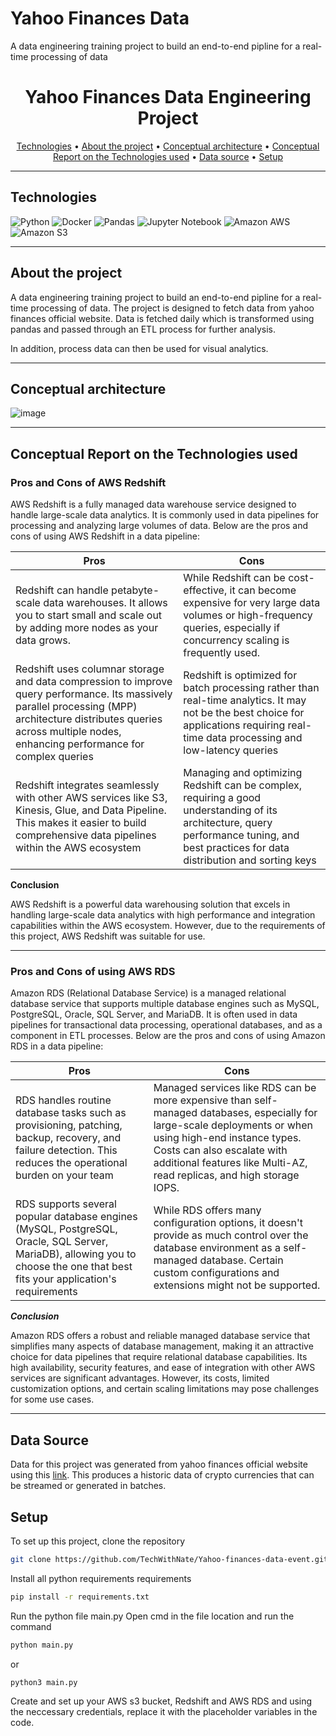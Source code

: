 # Yahoo Finances Data
A data engineering training project to build an end-to-end pipline for a real-time processing of data

<h1 align="center">Yahoo Finances Data Engineering Project</h1>

<p align="center">
  <a href="#technologies">Technologies</a> •
  <a href="#about-the-project">About the project</a> •
  <a href="#conceptual-architecture">Conceptual architecture</a> •
  <a href="#conceptual-report-on-the-technologies-used">Conceptual Report on the Technologies used</a> •
  <a href="#data-source">Data source</a> •
  <a href="#🛠️-setup">Setup</a> 
</p>

---

## Technologies
 ![Python](https://img.shields.io/badge/python-3670A0?style=for-the-badge&logo=python&logoColor=ffdd54)
 ![Docker](https://img.shields.io/badge/docker-%230db7ed.svg?style=for-the-badge&logo=docker&logoColor=white)
 ![Pandas](https://img.shields.io/badge/pandas-%23150458.svg?style=for-the-badge&logo=pandas&logoColor=white)
 ![Jupyter Notebook](https://img.shields.io/badge/jupyter-%23FA0F00.svg?style=for-the-badge&logo=jupyter&logoColor=white)
 ![Amazon AWS](https://a11ybadges.com/badge?logo=amazonaws)
 ![Amazon S3](https://a11ybadges.com/badge?logo=amazons3)

 ---

## About the project

A data engineering training project to build an end-to-end pipline for a real-time processing of data. The project is designed to fetch data from yahoo finances official 
website. 
Data is fetched daily which is transformed using pandas and passed through an ETL process for further analysis.

In addition, process data can then be used for visual analytics.

---

## Conceptual architecture
![image](https://github.com/TechWithNate/Yahoo-finances-data-event/assets/81887567/f8dd1f32-5ed4-4513-8ed9-79895f80ba7c)


---

## Conceptual Report on the Technologies used
### Pros and Cons of AWS Redshift
AWS Redshift is a fully managed data warehouse service designed to handle large-scale data analytics. It is commonly used in data pipelines for processing and analyzing large volumes of data. Below are the pros and cons of using AWS Redshift in a data pipeline:

| Pros | Cons |
| --- | --- |
|Redshift can handle petabyte-scale data warehouses. It allows you to start small and scale out by adding more nodes as your data grows.  | While Redshift can be cost-effective, it can become expensive for very large data volumes or high-frequency queries, especially if concurrency scaling is frequently used.|
| Redshift uses columnar storage and data compression to improve query performance. Its massively parallel processing (MPP) architecture distributes queries across multiple nodes, enhancing performance for complex queries | Redshift is optimized for batch processing rather than real-time analytics. It may not be the best choice for applications requiring real-time data processing and low-latency queries |
|Redshift integrates seamlessly with other AWS services like S3, Kinesis, Glue, and Data Pipeline. This makes it easier to build comprehensive data pipelines within the AWS ecosystem| Managing and optimizing Redshift can be complex, requiring a good understanding of its architecture, query performance tuning, and best practices for data distribution and sorting keys | Redshift can automatically add more compute capacity to handle high demand for concurrent queries, ensuring consistent performance | If using Redshift Spectrum (which allows querying data directly from S3), queries on infrequently accessed data can have higher latency due to `cold starts` |

**Conclusion**

AWS Redshift is a powerful data warehousing solution that excels in handling large-scale data analytics with high performance and integration capabilities within the AWS ecosystem. However, due to the requirements of this project, AWS Redshift was suitable for use.

---
### Pros and Cons of using AWS RDS
Amazon RDS (Relational Database Service) is a managed relational database service that supports multiple database engines such as MySQL, PostgreSQL, Oracle, SQL Server, and MariaDB. It is often used in data pipelines for transactional data processing, operational databases, and as a component in ETL processes. Below are the pros and cons of using Amazon RDS in a data pipeline:

| Pros | Cons |
| --- | --- |
| RDS handles routine database tasks such as provisioning, patching, backup, recovery, and failure detection. This reduces the operational burden on your team| Managed services like RDS can be more expensive than self-managed databases, especially for large-scale deployments or when using high-end instance types. Costs can also escalate with additional features like Multi-AZ, read replicas, and high storage IOPS.|
| RDS supports several popular database engines (MySQL, PostgreSQL, Oracle, SQL Server, MariaDB), allowing you to choose the one that best fits your application's requirements| While RDS offers many configuration options, it doesn't provide as much control over the database environment as a self-managed database. Certain custom configurations and extensions might not be supported. | RDS allows for easy vertical scaling (increasing instance size) and read scaling through read replicas, enabling you to handle increased load without significant downtime. | RDS requires maintenance windows for certain operations such as patching and upgrades. These maintenance periods can lead to temporary downtime or performance degradation. | RDS integrates with AWS IAM for fine-grained access control and supports encryption at rest and in transit. It also allows deployment within a VPC for network isolation.| The abstraction layer of managed services may introduce performance overhead compared to self-managed databases optimized specifically for your workloads. |

***Conclusion***

Amazon RDS offers a robust and reliable managed database service that simplifies many aspects of database management, making it an attractive choice for data pipelines that require relational database capabilities. Its high availability, security features, and ease of integration with other AWS services are significant advantages. However, its costs, limited customization options, and certain scaling limitations may pose challenges for some use cases.

---
## Data Source
Data for this project was generated from yahoo finances official website using this [link](https://finance.yahoo.com/quote/BTC-USD/history). This produces a historic data of crypto currencies that can be streamed or generated in batches.

## Setup
To set up this project, clone the repository
```bash
git clone https://github.com/TechWithNate/Yahoo-finances-data-event.git
```

Install all python requirements requirements 
```bash
pip install -r requirements.txt
```
Run the python file main.py
Open cmd in the file location and run the command
```bash
python main.py
```

or
```bash
python3 main.py
```

Create and set up your AWS s3 bucket, Redshift and AWS RDS and using the neccessary credentials, replace it with the placeholder variables in the code.
